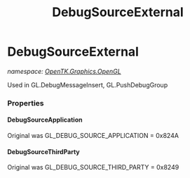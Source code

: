 ﻿---
title: DebugSourceExternal
---

# DebugSourceExternal
_namespace: [OpenTK.Graphics.OpenGL](N-OpenTK.Graphics.OpenGL.html)_

Used in GL.DebugMessageInsert, GL.PushDebugGroup



### Properties

#### DebugSourceApplication
Original was GL_DEBUG_SOURCE_APPLICATION = 0x824A
#### DebugSourceThirdParty
Original was GL_DEBUG_SOURCE_THIRD_PARTY = 0x8249

